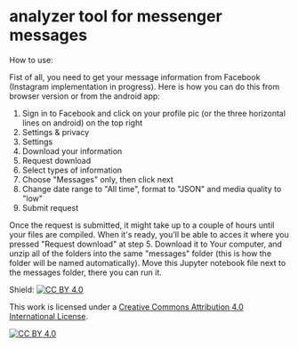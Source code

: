 # analyzer tool for messenger messages

How to use:

Fist of all, you need to get your message information from Facebook (Instagram implementation in progress).
Here is how you can do this from browser version or from the android app:
1. Sign in to Facebook and click on your profile pic (or the three horizontal lines on android) on the top right
2. Settings & privacy
3. Settings
4. Download your information
5. Request download
6. Select types of information
7. Choose "Messages" only, then click next
8. Change date range to "All time", format to "JSON" and media quality to "low"
9. Submit request
   
Once the request is submitted, it might take up to a couple of hours until your files are compiled. When it's ready, you'll be able to acces it where you pressed "Request download" at step 5. Download it to Your computer, and unzip all of the folders into the same "messages" folder (this is how the folder will be named automatically).
Move this Jupyter notebook file next to the messages folder, there you can run it.


Shield: [![CC BY 4.0][cc-by-shield]][cc-by]

This work is licensed under a
[Creative Commons Attribution 4.0 International License][cc-by].

[![CC BY 4.0][cc-by-image]][cc-by]

[cc-by]: http://creativecommons.org/licenses/by/4.0/
[cc-by-image]: https://i.creativecommons.org/l/by/4.0/88x31.png
[cc-by-shield]: https://img.shields.io/badge/License-CC%20BY%204.0-lightgrey.svg
